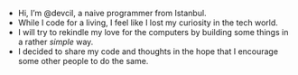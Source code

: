 - Hi, I’m @devcil, a naive programmer from Istanbul.
- While I code for a living, I feel like I lost my curiosity in the tech world.
- I will try to rekindle my love for the computers by building some things in a rather *simple* way.
- I decided to share my code and thoughts in the hope that I encourage some other people to do the same.

<!---
devcil/devcil is a ✨ special ✨ repository because its `README.md` (this file) appears on your GitHub profile.
You can click the Preview link to take a look at your changes.
--->

